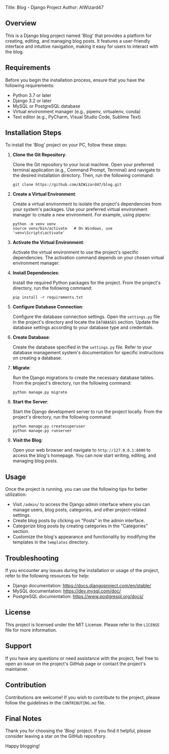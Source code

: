 Title: Blog - Django Project
Author: AIWizard47

## Overview

This is a Django blog project named 'Blog' that provides a platform for creating, editing, and managing blog posts. It features a user-friendly interface and intuitive navigation, making it easy for users to interact with the blog.

## Requirements

Before you begin the installation process, ensure that you have the following requirements:

* Python 3.7 or later
* Django 3.2 or later
* MySQL or PostgreSQL database
* Virtual environment manager (e.g., pipenv, virtualenv, conda)
* Text editor (e.g., PyCharm, Visual Studio Code, Sublime Text)

## Installation Steps

To install the 'Blog' project on your PC, follow these steps:

1. **Clone the Git Repository**:

   Clone the Git repository to your local machine. Open your preferred terminal application (e.g., Command Prompt, Terminal) and navigate to the desired installation directory. Then, run the following command:

   ```
   git clone https://github.com/AIWizard47/blog.git
   ```

2. **Create a Virtual Environment**:

   Create a virtual environment to isolate the project's dependencies from your system's packages. Use your preferred virtual environment manager to create a new environment. For example, using pipenv:

   ```
   python -m venv venv
   source venv/bin/activate   # On Windows, use 'venv\Scripts\activate'
   ```

3. **Activate the Virtual Environment**:

   Activate the virtual environment to use the project's specific dependencies. The activation command depends on your chosen virtual environment manager.

4. **Install Dependencies**:

   Install the required Python packages for the project. From the project's directory, run the following command:

   ```
   pip install -r requirements.txt
   ```

5. **Configure Database Connection**:

   Configure the database connection settings. Open the `settings.py` file in the project's directory and locate the `DATABASES` section. Update the database settings according to your database type and credentials.

6. **Create Database**:

   Create the database specified in the `settings.py` file. Refer to your database management system's documentation for specific instructions on creating a database.

7. **Migrate**:

   Run the Django migrations to create the necessary database tables. From the project's directory, run the following command:

   ```
   python manage.py migrate
   ```

8. **Start the Server**:

   Start the Django development server to run the project locally. From the project's directory, run the following command:

   ```
   python manage.py createsuperuser
   python manage.py runserver
   ```

9. **Visit the Blog**:

   Open your web browser and navigate to `http://127.0.0.1:8000` to access the blog's homepage. You can now start writing, editing, and managing blog posts.

## Usage

Once the project is running, you can use the following tips for better utilization:

* Visit `/admin/` to access the Django admin interface where you can manage users, blog posts, categories, and other project-related settings.
* Create blog posts by clicking on "Posts" in the admin interface.
* Categorize blog posts by creating categories in the "Categories" section.
* Customize the blog's appearance and functionality by modifying the templates in the `templates` directory.

## Troubleshooting

If you encounter any issues during the installation or usage of the project, refer to the following resources for help:

* Django documentation: https://docs.djangoproject.com/en/stable/
* MySQL documentation: https://dev.mysql.com/doc/
* PostgreSQL documentation: https://www.postgresql.org/docs/

## License

This project is licensed under the MIT License. Please refer to the `LICENSE` file for more information.

## Support

If you have any questions or need assistance with the project, feel free to open an issue on the project's GitHub page or contact the project's maintainer.

## Contribution

Contributions are welcome! If you wish to contribute to the project, please follow the guidelines in the `CONTRIBUTING.md` file.

## Final Notes

Thank you for choosing the 'Blog' project. If you find it helpful, please consider leaving a star on the GitHub repository.

Happy blogging!
